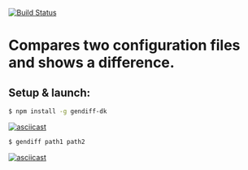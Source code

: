 [![Build Status](https://travis-ci.com/DK-2013/project-lvl2-s491.svg?branch=master)](https://travis-ci.com/DK-2013/project-lvl2-s491)

##
# Compares two configuration files and shows a difference.
##

## Setup & launch:
```sh
$ npm install -g gendiff-dk
```
[![asciicast](https://asciinema.org/a/N9BrRrhMRpvWlFrWQpJCftnPv.svg)](https://asciinema.org/a/N9BrRrhMRpvWlFrWQpJCftnPv?speed=2&theme=monokai)

```sh
$ gendiff path1 path2
```
[![asciicast](https://asciinema.org/a/hXXM4xTpbNi0YaTEGeWByZnPC.svg)](https://asciinema.org/a/hXXM4xTpbNi0YaTEGeWByZnPC?speed=2&theme=monokai)
